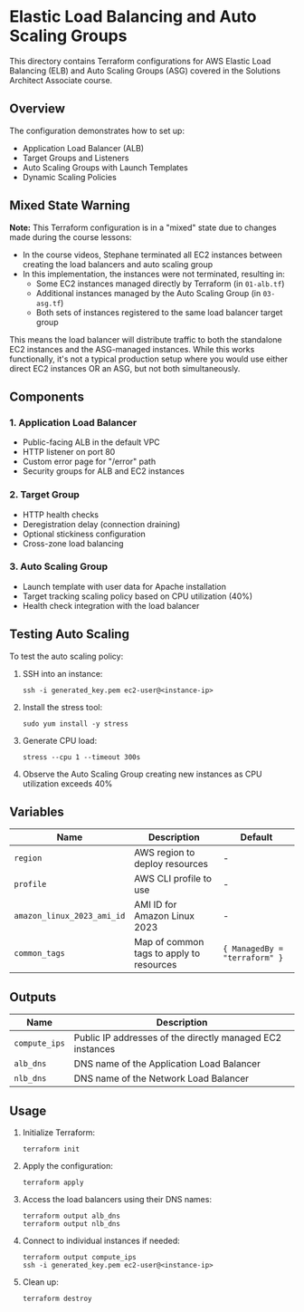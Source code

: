 # Elastic Load Balancing and Auto Scaling Groups

This directory contains Terraform configurations for AWS Elastic Load Balancing (ELB) and Auto Scaling Groups (ASG) covered in the Solutions Architect Associate course.

## Overview

The configuration demonstrates how to set up:
- Application Load Balancer (ALB)
- Target Groups and Listeners
- Auto Scaling Groups with Launch Templates
- Dynamic Scaling Policies

## Mixed State Warning

**Note:** This Terraform configuration is in a "mixed" state due to changes made during the course lessons:

- In the course videos, Stephane terminated all EC2 instances between creating the load balancers and auto scaling group
- In this implementation, the instances were not terminated, resulting in:
  - Some EC2 instances managed directly by Terraform (in `01-alb.tf`)
  - Additional instances managed by the Auto Scaling Group (in `03-asg.tf`)
  - Both sets of instances registered to the same load balancer target group

This means the load balancer will distribute traffic to both the standalone EC2 instances and the ASG-managed instances. While this works functionally, it's not a typical production setup where you would use either direct EC2 instances OR an ASG, but not both simultaneously.

## Components

### 1. Application Load Balancer
- Public-facing ALB in the default VPC
- HTTP listener on port 80
- Custom error page for "/error" path
- Security groups for ALB and EC2 instances

### 2. Target Group
- HTTP health checks
- Deregistration delay (connection draining)
- Optional stickiness configuration
- Cross-zone load balancing

### 3. Auto Scaling Group
- Launch template with user data for Apache installation
- Target tracking scaling policy based on CPU utilization (40%)
- Health check integration with the load balancer

## Testing Auto Scaling

To test the auto scaling policy:

1. SSH into an instance:
   ```
   ssh -i generated_key.pem ec2-user@<instance-ip>
   ```

2. Install the stress tool:
   ```
   sudo yum install -y stress
   ```

3. Generate CPU load:
   ```
   stress --cpu 1 --timeout 300s
   ```

4. Observe the Auto Scaling Group creating new instances as CPU utilization exceeds 40%

## Variables

| Name | Description | Default |
|------|-------------|---------|
| `region` | AWS region to deploy resources | - |
| `profile` | AWS CLI profile to use | - |
| `amazon_linux_2023_ami_id` | AMI ID for Amazon Linux 2023 | - |
| `common_tags` | Map of common tags to apply to resources | `{ ManagedBy = "terraform" }` |

## Outputs

| Name | Description |
|------|-------------|
| `compute_ips` | Public IP addresses of the directly managed EC2 instances |
| `alb_dns` | DNS name of the Application Load Balancer |
| `nlb_dns` | DNS name of the Network Load Balancer |

## Usage

1. Initialize Terraform:
   ```
   terraform init
   ```

2. Apply the configuration:
   ```
   terraform apply
   ```

3. Access the load balancers using their DNS names:
   ```
   terraform output alb_dns
   terraform output nlb_dns
   ```

4. Connect to individual instances if needed:
   ```
   terraform output compute_ips
   ssh -i generated_key.pem ec2-user@<instance-ip>
   ```

5. Clean up:
   ```
   terraform destroy
   ```